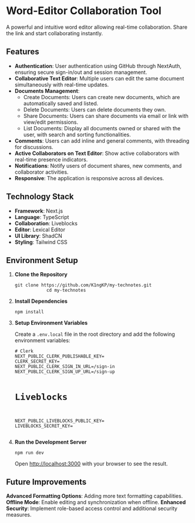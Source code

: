 <h1>Word-Editor Collaboration Tool</h1>
<p>A powerful and intuitive word editor allowing real-time collaboration. Share the link and start collaborating instantly.</p>

<h2>Features</h2>
<ul>
    <li><strong>Authentication</strong>: User authentication using GitHub through NextAuth, ensuring secure sign-in/out and session management.</li>
    <li><strong>Collaborative Text Editor</strong>: Multiple users can edit the same document simultaneously with real-time updates.</li>
    <li><strong>Documents Management</strong>:
        <ul>
            <li>Create Documents: Users can create new documents, which are automatically saved and listed.</li>
            <li>Delete Documents: Users can delete documents they own.</li>
            <li>Share Documents: Users can share documents via email or link with view/edit permissions.</li>
            <li>List Documents: Display all documents owned or shared with the user, with search and sorting functionalities.</li>
        </ul>
    </li>
    <li><strong>Comments</strong>: Users can add inline and general comments, with threading for discussions.</li>
    <li><strong>Active Collaborators on Text Editor</strong>: Show active collaborators with real-time presence indicators.</li>
    <li><strong>Notifications</strong>: Notify users of document shares, new comments, and collaborator activities.</li>
    <li><strong>Responsive</strong>: The application is responsive across all devices.</li>
</ul>

<h2>Technology Stack</h2>
<ul>
    <li><strong>Framework</strong>: Next.js</li>
    <li><strong>Language</strong>: TypeScript</li>
    <li><strong>Collaboration</strong>: Liveblocks</li>
    <li><strong>Editor</strong>: Lexical Editor</li>
    <li><strong>UI Library</strong>: ShadCN</li>
    <li><strong>Styling</strong>: Tailwind CSS</li>
</ul>

<h2>Environment Setup</h2>
<ol>
    <li>
        <strong>Clone the Repository</strong>
        <pre><code>git clone https://github.com/K1ngKP/my-technotes.git
            cd my-technotes</code></pre>
    </li>
    <li>
        <strong>Install Dependencies</strong>
        <pre><code>npm install</code></pre>
    </li>
    <li>
        <strong>Setup Environment Variables</strong>
        <p>Create a <code>.env.local</code> file in the root directory and add the following environment variables:</p>
        <pre><code># Clerk
NEXT_PUBLIC_CLERK_PUBLISHABLE_KEY=
CLERK_SECRET_KEY=
NEXT_PUBLIC_CLERK_SIGN_IN_URL=/sign-in
NEXT_PUBLIC_CLERK_SIGN_UP_URL=/sign-up

# Liveblocks
NEXT_PUBLIC_LIVEBLOCKS_PUBLIC_KEY=
LIVEBLOCKS_SECRET_KEY=</code></pre>
    </li>
    <li>
        <strong>Run the Development Server</strong>
        <pre><code>npm run dev</code></pre>
        <p>Open <a href="http://localhost:3000">http://localhost:3000</a> with your browser to see the result.</p>
    </li>
</ol>

<h2>Future Improvements</h2>

**Advanced Formatting Options**: Adding more text formatting capabilities.
**Offline Mode**: Enable editing and synchronization when offline.
**Enhanced Security**: Implement role-based access control and additional security measures.